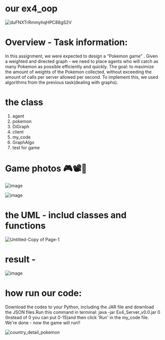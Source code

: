 #  our ex4_oop


![duFNXTrRmmyhqHPC88gS2V](https://user-images.githubusercontent.com/93703549/148675134-ea5492d1-4c25-44ea-9e1c-bdb17cbc93af.jpg)



# Overview - Task information:
In this assignment, we were expected to design a “Pokemon game” .
Given a weighted and directed graph - we need to place agents who will catch as many Pokemon as possible efficiently and quickly.
The goal: to maximize the amount of weights of the Pokemon collected, without exceeding the amount of calls per server allowed per second. To implement this, we used algorithms from the previous task(dealing with graphs).

# the class
1) agent
2) pokemon
3) DiGraph
4) client
5) my_code
6) GraphAlgo
7) test for game

# Game photos 🎮📽️📸

![image](https://user-images.githubusercontent.com/93703549/148685365-78d4ea5b-90d3-444a-b37d-60c1e6a8aad1.png)



![image](https://user-images.githubusercontent.com/93703549/148685396-1404b38d-3978-4e25-8a03-b0a65b409d9c.png)

# the UML -  includ classes and functions


![Untitled-Copy of Page-1](https://user-images.githubusercontent.com/93703549/148680217-70dc5464-9871-41b9-8d33-ace4960e18fa.png)

# result - 

![image](https://user-images.githubusercontent.com/93703549/148685702-3e06323c-e14a-4474-af59-ce866bae1f29.png)



# how run our code:
Download the codes to your Python, including the JAR file and download the JSON files.Run this command in terminal: java -jar Ex4_Server_v0.0.jar 0 (Instead of 0 you can put 
0-15)and then click 'Run' in the my_code file. We're done - now the game will run!!



![country_detail_pokemon](https://user-images.githubusercontent.com/93703549/148680690-f307f406-9583-4083-ba98-e6d034d4f619.png)




